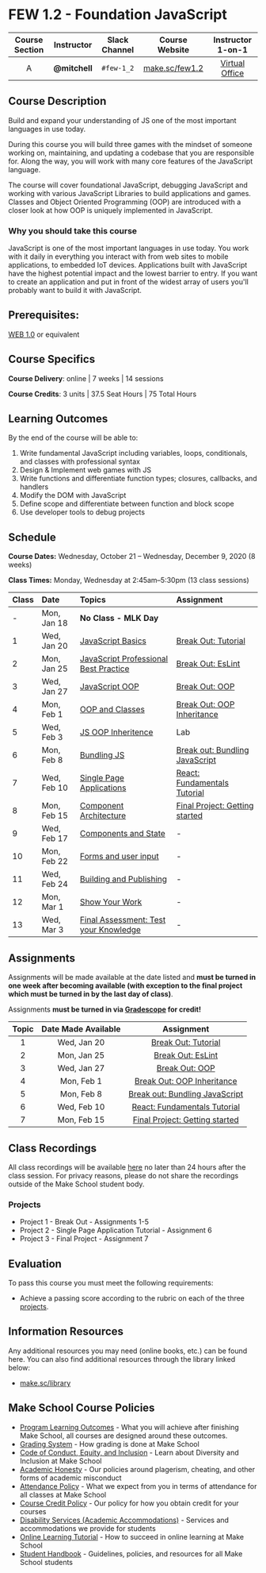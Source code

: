 # FEW 1.2 - Foundation JavaScript

| Course Section | Instructor | Slack Channel | Course Website | Instructor 1-on-1 |
| :---: | :---: | :---: | :---: | :---: |
| A | **@mitchell** | `#few-1_2` | [make.sc/few1.2](https://make.sc/few1.2) | [Virtual Office](https://make.sc/mitchell-zoom) |

## Course Description

Build and expand your understanding of JS one of the most important languages in use today. 

During this course you will build three games with the mindset of someone working on, maintaining, and updating a codebase that you are responsible for. Along the way, you will work with many core features of the JavaScript language.

The course will cover foundational JavaScript, debugging JavaScript and working with various JavaScript Libraries to build applications and games. Classes and Object Oriented Programming (OOP) are introduced with a closer look at how OOP is uniquely implemented in JavaScript.  

### Why you should take this course

JavaScript is one of the most important languages in use today. You work with it daily in everything you interact with from web sites to mobile applications, to embedded IoT devices. Applications built with JavaScript have the highest potential impact and the lowest barrier to entry. If you want to create an application and put in front of the widest array of users you'll probably want to build it with JavaScript.

## Prerequisites:  

[WEB 1.0](https://github.com/Make-School-Courses/WEB-1.0-Web-Foundations) or equivalent

## Course Specifics

**Course Delivery**: online | 7 weeks | 14 sessions

**Course Credits**: 3 units | 37.5 Seat Hours | 75 Total Hours

## Learning Outcomes

By the end of the course will be able to:

1. Write fundamental JavaScript including variables, loops, conditionals, and classes with professional syntax
1. Design & Implement web games with JS
1. Write functions and differentiate function types; closures, callbacks, and handlers
1. Modify the DOM with JavaScript
1. Define scope and differentiate between function and block scope
1. Use developer tools to debug projects

## Schedule

**Course Dates:** Wednesday, October 21 – Wednesday, December 9, 2020 (8 weeks)

**Class Times:** Monday, Wednesday at 2:45am–5:30pm (13 class sessions)

| Class | Date | Topics | Assignment |
|:------|:-----|:-------|:-----------|
|  - |  Mon, Jan 18 | **No Class - MLK Day** | 
|  1 |  Wed, Jan 20 | [JavaScript Basics](Lessons/Lesson-01.md) | [Break Out: Tutorial](Assignments/Assignment-1-Break-Out.md) | 
|  2 |  Mon, Jan 25  | [JavaScript Professional Best Practice](Lessons/Lesson-02.md) | [Break Out: EsLint](Assignments/Assignment-2-EsLint.md) |
|  3 |  Wed, Jan 27  | [JavaScript OOP](Lessons/Lesson-03.md) | [Break Out: OOP](Assignments/Assignment-3-OOP.md) |
|  4 |  Mon, Feb 1   | [OOP and Classes](Lessons/Lesson-04.md) | [Break Out: OOP Inheritance](Assignments/Assignment-4-Inheritance.md) |
|  5 |  Wed, Feb 3   | [JS OOP Inheritence](Lessons/Lesson-05.md) | Lab |
|  6 |  Mon, Feb 8  | [Bundling JS](Lessons/Lesson-06.md) | [Break out: Bundling JavaScript](Assignments/Assignment-5-bundling.md) |
|  7 |  Wed, Feb 10  | [Single Page Applications](Lessons/Lesson-07.md) | [React: Fundamentals Tutorial](Assignments/Assignment-6-react-fundamentals.md) |
|  8 |  Mon, Feb 15  | [Component Architecture](Lessons/Lesson-08.md) | [Final Project: Getting started](./Assignments/Assignment-7-fina-project.md) |
|  9 |  Wed, Feb 17  | [Components and State](Lessons/Lesson-09.md) | - |
| 10 |  Mon, Feb 22 | [Forms and user input](Lessons/Lesson-10.md) | - | 
| 11 |  Wed, Feb 24   | [Building and Publishing](Lessons/Lesson-11.md) | - | 
| 12 |  Mon, Mar 1   | [Show Your Work](Lessons/Lesson-12.md) | - | 
| 13 |  Wed, Mar 3   | [Final Assessment: Test your Knowledge](Lessons/Lesson-13.md) | - | 

<!-- | 14 | Thu, May 14 | [Present your work](Lessons/Lesson-14.md) | - | -->

## Assignments

Assignments will be made available at the date listed and **must be turned in one week after becoming available (with exception to the final project which must be turned in by the last day of class)**.

Assignments **must be turned in via [Gradescope](https://gradescope.com) for credit!**

| Topic | Date Made Available | Assignment |
| :---: | :-----------------: | :--------: |
| 1 |  Wed, Jan 20 |  [Break Out: Tutorial](Assignments/Assignment-1-Break-Out.md) | 
| 2 |  Mon, Jan 25  | [Break Out: EsLint](Assignments/Assignment-2-EsLint.md) |
| 3 |  Wed, Jan 27  | [Break Out: OOP](Assignments/Assignment-3-OOP.md) |
| 4 |  Mon, Feb 1   | [Break Out: OOP Inheritance](Assignments/Assignment-4-Inheritance.md) |
| 5 |  Mon, Feb 8  | [Break out: Bundling JavaScript](Assignments/Assignment-5-bundling.md) |
| 6 |  Wed, Feb 10 | [React: Fundamentals Tutorial](Assignments/Assignment-6-react-fundamentals.md) |
| 7 |  Mon, Feb 15 | [Final Project: Getting started](./Assignments/Assignment-7-fina-project.md) |



## Class Recordings

All class recordings will be available [here](https://drive.google.com/drive/folders/1OJ2z6Nr2foddItk2gKUrXPxwMsGYi0i3?usp=sharing) no later than 24 hours after the class session. For privacy reasons, please do not share the recordings outside of the Make School student body.

### Projects

- Project 1 - Break Out - Assignments 1-5
- Project 2 - Single Page Application Tutorial - Assignment 6
- Project 3 - Final Project - Assignment 7

## Evaluation

To pass this course you must meet the following requirements:

- Achieve a passing score according to the rubric on each of the three [projects](#projects).

##  Information Resources

Any additional resources you may need (online books, etc.) can be found here. You can also find additional resources through the library linked below:

- [make.sc/library](http://make.sc/library)

## Make School Course Policies

- [Program Learning Outcomes](https://make.sc/program-learning-outcomes) - What you will achieve after finishing Make School, all courses are designed around these outcomes.
- [Grading System](https://make.sc/grading-system) - How grading is done at Make School
- [Code of Conduct, Equity, and Inclusion](https://make.sc/code-of-conduct) - Learn about Diversity and Inclusion at Make School
- [Academic Honesty](https://make.sc/academic-honesty-policy) - Our policies around plagerism, cheating, and other forms of academic misconduct
- [Attendance Policy](https://make.sc/attendance-policy) - What we expect from you in terms of attendance for all classes at Make School
- [Course Credit Policy](https://make.sc/course-credit-policy) - Our policy for how you obtain credit for your courses
- [Disability Services (Academic Accommodations)](https://make.sc/disability-services) - Services and accommodations we provide for students
- [Online Learning Tutorial](https://make.sc/online-learning-tutorial) - How to succeed in online learning at Make School
- [Student Handbook](https://make.sc/student-handbook) - Guidelines, policies, and resources for all Make School students

